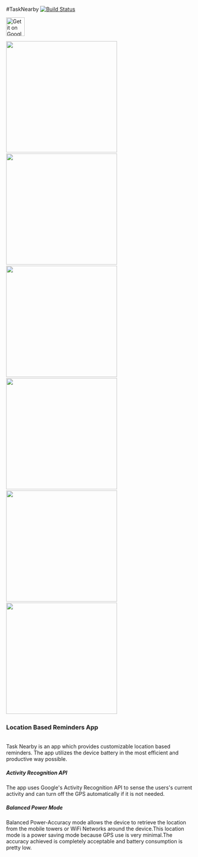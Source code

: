#TaskNearby
[![Build Status](https://travis-ci.org/YashVerma1996/TaskNearby.svg?branch=master)](https://travis-ci.org/YashVerma1996/TaskNearby)

<a href="https://play.google.com/store/apps/details?id=app.tasknearby.yashcreations.com.tasknearby"><img alt="Get it on Google Play" src="https://play.google.com/intl/en_us/badges/images/generic/en-play-badge.png" height=50px/></a>  

<img src="https://lh3.googleusercontent.com/h0yO__PH8mTkvC5Pypeix_NkLWW8onJ-AZx0fJvWa1Mqbf54ds2wL8NvyE1_OR3BXIz1=h900-rw" width=300px>&nbsp;
<img src="https://lh3.googleusercontent.com/GVBpXesb8EWYkEjn6ZKigM2M-uzKkUe6Hb9N9S4qO3xENZII485e2-gLF2yfLgLnQJw=h900-rw" width=300px>&nbsp; 
<img src="https://lh3.googleusercontent.com/CY1s97DXS-uqBbSKvU9Zy9_BUpCyYiy0zQ2g0Xngd7--PmcNK-cdL14s4vCtvqC7vw=h900-r" width=300px>&nbsp; 
<img src="https://lh3.googleusercontent.com/4oUJvKZwBO72rR1KoRHxwRdIP-OQbz5aMBQU3IpuANfjmusU5mK2B5NTDwZOGW7hA5I-=h900-rw" width=300px>&nbsp; 
<img src="https://lh3.googleusercontent.com/-ikTqnD1lNyT_xvYQmZOxLf55aL3b98X-hmCKT9URdb5RvTcociHtKoexdXoJ2XblEoV=h900-rw" width=300px>&nbsp; 
<img src="https://lh3.googleusercontent.com/GBd7s2HyJOhXVeZVDade1oOjcCvjKfDagHEg1wF8_bvUFQ7K2iRLSmuW0XqmlV7yOZCe=h900-rw" width=300px>&nbsp; 

<h3>Location Based Reminders App</h3><br>
Task Nearby is an app which provides customizable location based reminders. The app utilizes the device battery in the most efficient
and productive way possible. 
<h5>Activity Recognition API</h5>
The app uses Google's Activity Recognition API to sense the users's current activity and can turn off the GPS automatically if it is not needed.
<h5>Balanced Power Mode</h5>
Balanced Power-Accuracy mode allows the device to retrieve the location from the mobile towers or WiFi Networks around the device.This location mode is a power
saving mode because GPS use is very minimal.The accuracy achieved is completely acceptable and battery consumption is pretty low.


